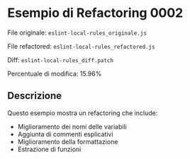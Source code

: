 # Esempio di Refactoring 0002

File originale: `eslint-local-rules_originale.js`

File refactored: `eslint-local-rules_refactored.js`

Diff: `eslint-local-rules_diff.patch`

Percentuale di modifica: 15.96%

## Descrizione

Questo esempio mostra un refactoring che include:

- Miglioramento dei nomi delle variabili
- Aggiunta di commenti esplicativi
- Miglioramento della formattazione
- Estrazione di funzioni
